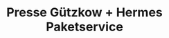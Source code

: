 ---
title: "Presse Gützkow + Hermes Paketservice"
url: /wedel/presse-guetzkow-hermes-paketservice/
shop: Kiosk
---